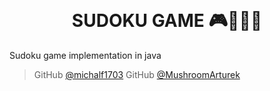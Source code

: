 
<h1 align="center">
  <br>
  <br>
SUDOKU GAME 🎮👨🏽‍💻
  <br>
</h1>
Sudoku game implementation in java


> GitHub [@michalf1703](https://github.com/michalf1703)
> GitHub [@MushroomArturek](https://github.com/MushroomArturek)
